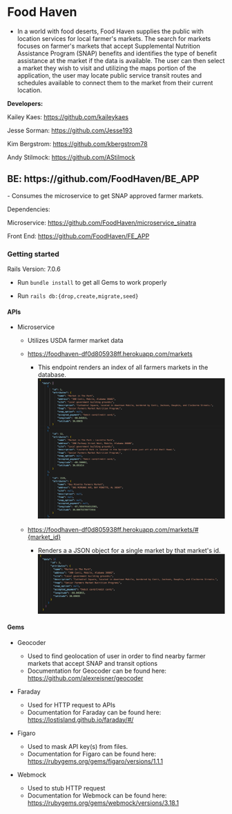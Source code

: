 <h1>Food Haven</h1>

- In a world with food deserts, Food Haven supplies the public with location services for local farmer's markets. The search for markets focuses on farmer's markets that accept Supplemental Nutrition Assistance Program (SNAP) benefits and identifies the type of benefit assistance at the market if the data is available. The user can then select a market they wish to visit and utilizing the maps portion of the application, the user may locate public service transit routes and schedules available to connect them to the market from their current location. 

<b>Developers:</b>

Kailey Kaes: https://github.com/kaileykaes

Jesse Sorman: https://github.com/Jesse193

Kim Bergstrom: https://github.com/kbergstrom78

Andy Stilmock: https://github.com/AStilmock

<h2>BE: https://github.com/FoodHaven/BE_APP</h2> 
- Consumes the microservice to get SNAP approved farmer markets. <br>

Dependencies: 

Microservice: https://github.com/FoodHaven/microservice_sinatra

Front End: https://github.com/FoodHaven/FE_APP

<h3>Getting started</h3>

Rails Version: 7.0.6

- Run `bundle install` to get all Gems to work properly

- Run `rails db:{drop,create,migrate,seed}`

<h4>APIs</h4>

- Microservice
  - Utilizes USDA farmer market data

  - https://foodhaven-df0d805938ff.herokuapp.com/markets
    - This endpoint renders an index of all farmers markets in the database.
    ![Alt text](app/assets/images/All_markets.png?raw=true)

  - https://foodhaven-df0d805938ff.herokuapp.com/markets/#{market_id}

    - Renders a a JSON object for a single market by that market's id.
     ![Alt text](app/assets/images/One_Market.png?raw=true)
      
    
<h4>Gems</h4>

- Geocoder
  - Used to find geolocation of user in order to find nearby farmer markets that accept SNAP and transit options
  - Documentation for Geocoder can be found here: https://github.com/alexreisner/geocoder
    
- Faraday
  - Used for HTTP request to APIs 
  - Documentation for Faraday can be found here: https://lostisland.github.io/faraday/#/

- Figaro
  - Used to mask API key(s) from files. 
  - Documentation for Figaro can be found here: https://rubygems.org/gems/figaro/versions/1.1.1

- Webmock
  - Used to stub HTTP request
  - Documentation for Webmock can be found here: https://rubygems.org/gems/webmock/versions/3.18.1
